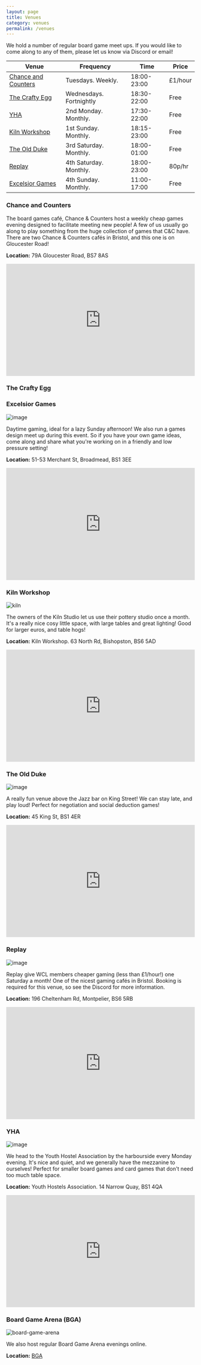 ```yaml
---
layout: page
title: Venues
category: venues
permalink: /venues
---
```


We hold a number of regular board game meet ups. If you would like to come along to any of them, please let us know via Discord or email!

Venue            |  Frequency              |  Time          |  Price
---------------  |---------------------    |----------------|--------
[Chance and Counters](#chance-and-counters) | Tuesdays. Weekly.       |  18:00-23:00   | £1/hour
[The Crafty Egg](#the-crafty-egg) | Wednesdays. Fortnightly | 18:30-22:00 | Free
[YHA](#yha)              |  2nd Monday. Monthly.        |  17:30-22:00   |  Free
[Kiln Workshop](#kiln-workshop)    |  1st Sunday. Monthly.    |  18:15-23:00   | Free
[The Old Duke](#the-old-duke)     |  3rd Saturday. Monthly. | 18:00-01:00     | Free
[Replay](#replay)            | 4th Saturday. Monthly.   |  18:00-23:00   | 80p/hr
[Excelsior Games](#excelsior-games) | 4th Sunday. Monthly.       | 11:00-17:00   | Free


### __Chance and Counters__

The board games café, Chance & Counters host a weekly cheap games evening designed to facilitate meeting new people! A few of us usually go along to play something from the huge collection of games that C&C have. There are two Chance & Counters cafés in Bristol, and this one is on Gloucester Road!

  **Location:** 79A Gloucester Road, BS7 8AS
  <iframe src="https://www.google.com/maps/embed?pb=!1m18!1m12!1m3!1d2485.276732747502!2d-2.592363866792998!3d51.47143454786868!2m3!1f0!2f0!3f0!3m2!1i1024!2i768!4f13.1!3m3!1m2!1s0x48718f6b88301d8b%3A0xcfa213285d0cd61d!2sChance%20%26%20Counters!5e0!3m2!1sen!2suk!4v1738693280878!5m2!1sen!2suk" width="100%" height="300" style="border:0;" allowfullscreen="" loading="lazy" referrerpolicy="no-referrer-when-downgrade"></iframe>

### __The Crafty Egg__

### __Excelsior Games__

![image](https://github.com/user-attachments/assets/3a5e3d59-8822-4a37-94b1-fe8925ffc6b2)

Daytime gaming, ideal for a lazy Sunday afternoon!
We also run a games design meet up during this event. So if you have your own game ideas, come along and share what you're working on in a friendly and low pressure setting!

**Location:** 51-53 Merchant St, Broadmead, BS1 3EE
<iframe src="https://www.google.com/maps/embed?pb=!1m18!1m12!1m3!1d4180.9412363184165!2d-2.5932829724131308!3d51.458109932464396!2m3!1f0!2f0!3f0!3m2!1i1024!2i768!4f13.1!3m3!1m2!1s0x48718e716d01d22f%3A0xeab38084c783dd7a!2sExcelsior%20Comics%20Ltd!5e0!3m2!1sen!2suk!4v1738507536047!5m2!1sen!2suk" width="100%" height="300" style="border:0;" allowfullscreen="" loading="lazy" referrerpolicy="no-referrer-when-downgrade"></iframe>

### __Kiln Workshop__

![kiln](../assets/img/kiln.png)

The owners of the Kiln Studio let us use their pottery studio once a month. It's a really nice cosy little space, with large tables and great lighting! Good for larger euros, and table hogs!

**Location:** Kiln Workshop. 63 North Rd, Bishopston, BS6 5AD
  <iframe src="https://www.google.com/maps/embed?pb=!1m18!1m12!1m3!1d2485.257440040249!2d-2.5941152344580214!3d51.47178869976014!2m3!1f0!2f0!3f0!3m2!1i1024!2i768!4f13.1!3m3!1m2!1s0x48718e094906bdeb%3A0xa731fe12077321d3!2sKiln%20Workshop!5e0!3m2!1sen!2suk!4v1738507570951!5m2!1sen!2suk" width="100%" height="300" style="border:0;" allowfullscreen="" loading="lazy" referrerpolicy="no-referrer-when-downgrade"></iframe>

### __The Old Duke__

![image](https://github.com/user-attachments/assets/6474994e-8351-46c3-a034-60582b688fb4)

 A really fun venue above the Jazz bar on King Street! We can stay late, and play loud! Perfect for negotiation and social deduction games!

 **Location:** 45 King St, BS1 4ER
 <iframe src="https://www.google.com/maps/embed?pb=!1m18!1m12!1m3!1d2486.3508239506004!2d-2.5952421315019274!3d51.45171494607229!2m3!1f0!2f0!3f0!3m2!1i1024!2i768!4f13.1!3m3!1m2!1s0x48718e78fa6c82df%3A0x3ebd917be8c31326!2sThe%20Old%20Duke!5e0!3m2!1sen!2suk!4v1738507590582!5m2!1sen!2suk" width="100%" height="300" style="border:0;" allowfullscreen="" loading="lazy" referrerpolicy="no-referrer-when-downgrade"></iframe>

### __Replay__

![image](https://github.com/user-attachments/assets/6e8ac4f0-fdab-4ce1-91dc-49470af153b2)

Replay give WCL members cheaper gaming (less than £1/hour!) one Saturday a month! One of the nicest gaming cafés in Bristol. Booking is required for this venue, so see the Discord for more information.

**Location:** 196 Cheltenham Rd, Montpelier, BS6 5RB
  <iframe src="https://www.google.com/maps/embed?pb=!1m18!1m12!1m3!1d5911.537230877614!2d-2.5973041727780974!3d51.46742346539875!2m3!1f0!2f0!3f0!3m2!1i1024!2i768!4f13.1!3m3!1m2!1s0x48718e0b9ea095cf%3A0x8a40fd52ead5f683!2sReplay%20Bristol%20Board%20Game%20Cafe!5e0!3m2!1sen!2suk!4v1738507615351!5m2!1sen!2suk" width="100%" height="300" style="border:0;" allowfullscreen="" loading="lazy" referrerpolicy="no-referrer-when-downgrade"></iframe>

### __YHA__

![image](https://github.com/user-attachments/assets/3a321a17-49e9-4b21-9d5a-4cb5b6637b59)

We head to the Youth Hostel Association by the harbourside every Monday evening.
It's nice and quiet, and we generally have the mezzanine to ourselves!
Perfect for smaller board games and card games that don't need too much table space.

**Location:** Youth Hostels Association. 14 Narrow Quay, BS1 4QA
  <iframe src="https://www.google.com/maps/embed?pb=!1m18!1m12!1m3!1d2486.458571061569!2d-2.59868772832214!3d51.449736482182196!2m3!1f0!2f0!3f0!3m2!1i1024!2i768!4f13.1!3m3!1m2!1s0x48718dd6745caad7%3A0xfa062c9e2c242995!2sYHA%20Bristol!5e0!3m2!1sen!2suk!4v1738507636326!5m2!1sen!2suk" width="100%" height="300" style="border:0;" allowfullscreen="" loading="lazy" referrerpolicy="no-referrer-when-downgrade"></iframe>

### __Board Game Arena (BGA)__

![board-game-arena](../assets/img/board-game-arena.png)

We also host regular Board Game Arena evenings online.

**Location:** [BGA](https://boardgamearena.com/welcome)
